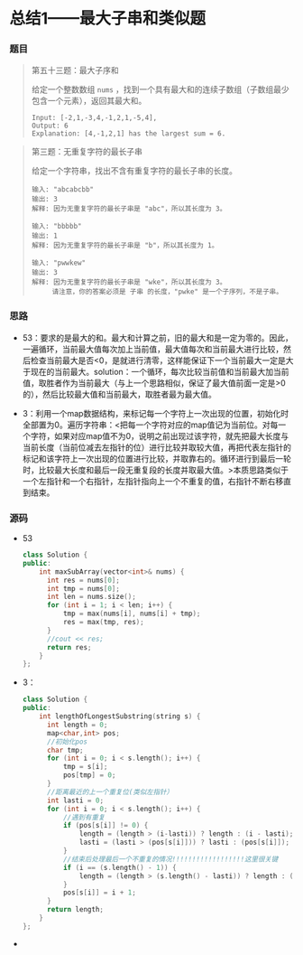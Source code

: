 # 总结1——最大子串和类似题

### 题目

> 第五十三题：最大子序和
>
> 给定一个整数数组 `nums` ，找到一个具有最大和的连续子数组（子数组最少包含一个元素），返回其最大和。
>
> ```
> Input: [-2,1,-3,4,-1,2,1,-5,4],
> Output: 6
> Explanation: [4,-1,2,1] has the largest sum = 6.
> ```

> 第三题：无重复字符的最长子串
>
> 给定一个字符串，找出不含有重复字符的最长子串的长度。
>
> ```
> 输入: "abcabcbb"
> 输出: 3 
> 解释: 因为无重复字符的最长子串是 "abc"，所以其长度为 3。
> 
> 输入: "bbbbb"
> 输出: 1
> 解释: 因为无重复字符的最长子串是 "b"，所以其长度为 1。
> 
> 输入: "pwwkew"
> 输出: 3
> 解释: 因为无重复字符的最长子串是 "wke"，所以其长度为 3。
>      请注意，你的答案必须是 子串 的长度，"pwke" 是一个子序列，不是子串。
> ```

> 

### 思路

* 53：要求的是最大的和。最大和计算之前，旧的最大和是一定为零的。因此，一遍循环，当前最大值每次加上当前值，最大值每次和当前最大进行比较，然后检查当前最大是否<0，是就进行清零，这样能保证下一个当前最大一定是大于现在的当前最大。solution：一个循环，每次比较当前值和当前最大加当前值，取胜者作为当前最大（与上一个思路相似，保证了最大值前面一定是>0的），然后比较最大值和当前最大，取胜者最为最大值。

- 3：利用一个map数据结构，来标记每一个字符上一次出现的位置，初始化时全部置为0。遍历字符串：<把每一个字符对应的map值记为当前位。对每一个字符，如果对应map值不为0，说明之前出现过该字符，就先把最大长度与当前长度（当前位减去左指针的位）进行比较并取较大值，再把代表左指针的标记和该字符上一次出现的位置进行比较，并取靠右的。循环进行到最后一轮时，比较最大长度和最后一段无重复段的长度并取最大值。>本质思路类似于一个左指针和一个右指针，左指针指向上一个不重复的值，右指针不断右移直到结束。

### 源码

* 53

  ```c++
  class Solution {
  public:
      int maxSubArray(vector<int>& nums) {
  		int res = nums[0];
  		int tmp = nums[0];
  		int len = nums.size();
  		for (int i = 1; i < len; i++) {
  			tmp = max(nums[i], nums[i] + tmp);
  			res = max(tmp, res);
  		}
  		//cout << res;
  		return res;
      }
  };
  ```

* 3：

  ```c++
  class Solution {
  public:
      int lengthOfLongestSubstring(string s) {
  		int length = 0;
  		map<char,int> pos;
  		//初始化pos
  		char tmp;
  		for (int i = 0; i < s.length(); i++) {
  			tmp = s[i];
  			pos[tmp] = 0;
  		}
  		//距离最近的上一个重复位(类似左指针）
  		int lasti = 0;
  		for (int i = 0; i < s.length(); i++) {
  			//遇到有重复
  			if (pos[s[i]] != 0) {
  				length = (length > (i-lasti)) ? length : (i - lasti);
  				lasti = (lasti > (pos[s[i]])) ? lasti : (pos[s[i]]);
  			}
  			//结束后处理最后一个不重复的情况!!!!!!!!!!!!!!!!!!这里很关键
  			if (i == (s.length() - 1)) {
  				length = (length > (s.length() - lasti)) ? length : (s.length() - lasti);
  			}
  			pos[s[i]] = i + 1;
  		}
  		return length;
      }
  };
  
  ```

- 

  ```c++
  
  ```
